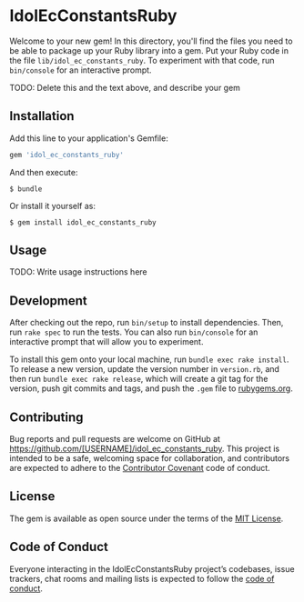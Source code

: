 # IdolEcConstantsRuby

Welcome to your new gem! In this directory, you'll find the files you need to be able to package up your Ruby library into a gem. Put your Ruby code in the file `lib/idol_ec_constants_ruby`. To experiment with that code, run `bin/console` for an interactive prompt.

TODO: Delete this and the text above, and describe your gem

## Installation

Add this line to your application's Gemfile:

```ruby
gem 'idol_ec_constants_ruby'
```

And then execute:

    $ bundle

Or install it yourself as:

    $ gem install idol_ec_constants_ruby

## Usage

TODO: Write usage instructions here

## Development

After checking out the repo, run `bin/setup` to install dependencies. Then, run `rake spec` to run the tests. You can also run `bin/console` for an interactive prompt that will allow you to experiment.

To install this gem onto your local machine, run `bundle exec rake install`. To release a new version, update the version number in `version.rb`, and then run `bundle exec rake release`, which will create a git tag for the version, push git commits and tags, and push the `.gem` file to [rubygems.org](https://rubygems.org).

## Contributing

Bug reports and pull requests are welcome on GitHub at https://github.com/[USERNAME]/idol_ec_constants_ruby. This project is intended to be a safe, welcoming space for collaboration, and contributors are expected to adhere to the [Contributor Covenant](http://contributor-covenant.org) code of conduct.

## License

The gem is available as open source under the terms of the [MIT License](http://opensource.org/licenses/MIT).

## Code of Conduct

Everyone interacting in the IdolEcConstantsRuby project’s codebases, issue trackers, chat rooms and mailing lists is expected to follow the [code of conduct](https://github.com/[USERNAME]/idol_ec_constants_ruby/blob/master/CODE_OF_CONDUCT.md).
